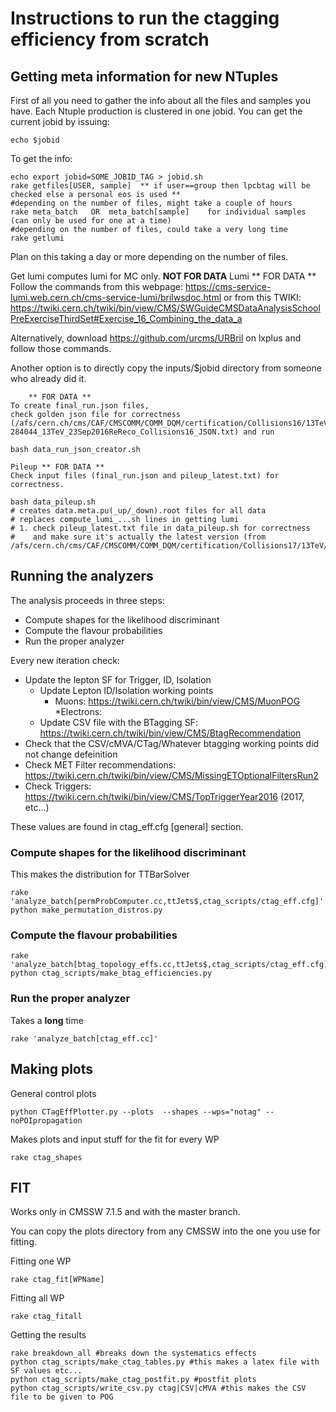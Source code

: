 # Instructions to run the ctagging efficiency from scratch

## Getting meta information for new NTuples

First of all you need to gather the info about all the files and samples you have. Each Ntuple production is clustered in one jobid. You can get the current jobid by issuing:
```
echo $jobid
```

To get the info:

```
echo export jobid=SOME_JOBID_TAG > jobid.sh
rake getfiles[USER, sample]  ** if user==group then lpcbtag will be checked else a personal eos is used **
#depending on the number of files, might take a couple of hours
rake meta_batch   OR  meta_batch[sample]    for individual samples (can only be used for one at a time)
#depending on the number of files, could take a very long time
rake getlumi
```

Plan on this taking a day or more depending on the number of files.

Get lumi computes lumi for MC only. **NOT FOR DATA**
Lumi ** FOR DATA **
Follow the commands from this webpage: https://cms-service-lumi.web.cern.ch/cms-service-lumi/brilwsdoc.html
    or from this TWIKI: https://twiki.cern.ch/twiki/bin/view/CMS/SWGuideCMSDataAnalysisSchoolPreExerciseThirdSet#Exercise_16_Combining_the_data_a

Alternatively, download https://github.com/urcms/URBril on lxplus and follow those commands.

Another option is to directly copy the inputs/$jobid directory from someone who already did it.

```
    ** FOR DATA **
To create final_run.json files,
check golden json file for correctness (/afs/cern.ch/cms/CAF/CMSCOMM/COMM_DQM/certification/Collisions16/13TeV/ReReco/Final/Cert_271036-284044_13TeV_23Sep2016ReReco_Collisions16_JSON.txt) and run

bash data_run_json_creator.sh

Pileup ** FOR DATA **
Check input files (final_run.json and pileup_latest.txt) for correctness.

bash data_pileup.sh
# creates data.meta.pu(_up/_down).root files for all data
# replaces compute_lumi_...sh lines in getting lumi
# 1. check pileup_latest.txt file in data_pileup.sh for correctness
#    and make sure it's actually the latest version (from /afs/cern.ch/cms/CAF/CMSCOMM/COMM_DQM/certification/Collisions17/13TeV/PileUp/)
```
## Running the analyzers

The analysis proceeds in three steps:
   * Compute shapes for the likelihood discriminant
   * Compute the flavour probabilities
   * Run the proper analyzer

Every new iteration check:
   * Update the lepton SF for Trigger, ID, Isolation
	 * Update Lepton ID/Isolation working points
	    * Muons: https://twiki.cern.ch/twiki/bin/view/CMS/MuonPOG
        *Electrons:
	 * Update CSV file with the BTagging SF: https://twiki.cern.ch/twiki/bin/view/CMS/BtagRecommendation
   * Check that the CSV/cMVA/CTag/Whatever btagging working points did not change defeinition
   * Check MET Filter recommendations: https://twiki.cern.ch/twiki/bin/view/CMS/MissingETOptionalFiltersRun2
   * Check Triggers: https://twiki.cern.ch/twiki/bin/view/CMS/TopTriggerYear2016 (2017, etc...)


These values are found in ctag_eff.cfg [general] section.

### Compute shapes for the likelihood discriminant

This makes the distribution for TTBarSolver

```
rake 'analyze_batch[permProbComputer.cc,ttJets$,ctag_scripts/ctag_eff.cfg]'
python make_permutation_distros.py
```

### Compute the flavour probabilities

```
rake 'analyze_batch[btag_topology_effs.cc,ttJets$,ctag_scripts/ctag_eff.cfg]'
python ctag_scripts/make_btag_efficiencies.py
```

### Run the proper analyzer

Takes a **long** time
```
rake 'analyze_batch[ctag_eff.cc]'
```

## Making plots

General control plots

```
python CTagEffPlotter.py --plots  --shapes --wps="notag" --noPOIpropagation
```

Makes plots and input stuff for the fit for every WP
```
rake ctag_shapes
```

## FIT

Works only in CMSSW 7.1.5 and with the master branch.

You can copy the plots directory from any CMSSW into the one you use for fitting.

Fitting one WP
```
rake ctag_fit[WPName]
```

Fitting all WP
```
rake ctag_fitall
```

Getting the results
```
rake breakdown_all #breaks down the systematics effects
python ctag_scripts/make_ctag_tables.py #this makes a latex file with SF values etc...
python ctag_scripts/make_ctag_postfit.py #postfit plots
python ctag_scripts/write_csv.py ctag|CSV|cMVA #this makes the CSV file to be given to POG
```
